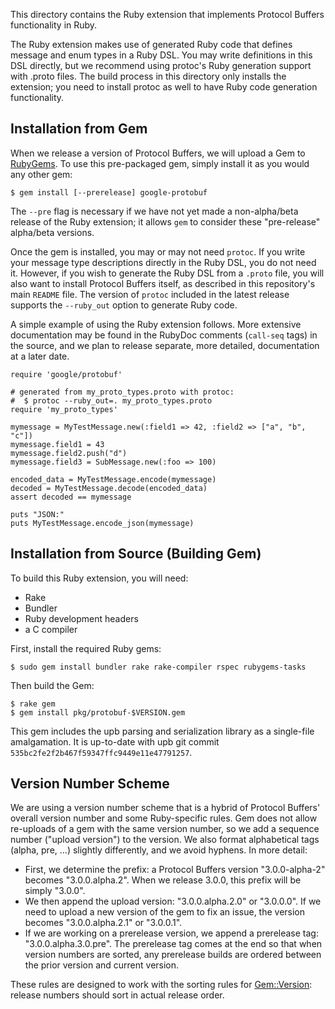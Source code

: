 This directory contains the Ruby extension that implements Protocol Buffers
functionality in Ruby.

The Ruby extension makes use of generated Ruby code that defines message and
enum types in a Ruby DSL. You may write definitions in this DSL directly, but
we recommend using protoc's Ruby generation support with .proto files. The
build process in this directory only installs the extension; you need to
install protoc as well to have Ruby code generation functionality.

Installation from Gem
---------------------

When we release a version of Protocol Buffers, we will upload a Gem to
[RubyGems](https://www.rubygems.org/). To use this pre-packaged gem, simply
install it as you would any other gem:

    $ gem install [--prerelease] google-protobuf

The `--pre` flag is necessary if we have not yet made a non-alpha/beta release
of the Ruby extension; it allows `gem` to consider these "pre-release"
alpha/beta versions.

Once the gem is installed, you may or may not need `protoc`. If you write your
message type descriptions directly in the Ruby DSL, you do not need it.
However, if you wish to generate the Ruby DSL from a `.proto` file, you will
also want to install Protocol Buffers itself, as described in this repository's
main `README` file. The version of `protoc` included in the latest release
supports the `--ruby_out` option to generate Ruby code.

A simple example of using the Ruby extension follows. More extensive
documentation may be found in the RubyDoc comments (`call-seq` tags) in the
source, and we plan to release separate, more detailed, documentation at a
later date.

    require 'google/protobuf'

    # generated from my_proto_types.proto with protoc:
    #  $ protoc --ruby_out=. my_proto_types.proto
    require 'my_proto_types'

    mymessage = MyTestMessage.new(:field1 => 42, :field2 => ["a", "b", "c"])
    mymessage.field1 = 43
    mymessage.field2.push("d")
    mymessage.field3 = SubMessage.new(:foo => 100)

    encoded_data = MyTestMessage.encode(mymessage)
    decoded = MyTestMessage.decode(encoded_data)
    assert decoded == mymessage

    puts "JSON:"
    puts MyTestMessage.encode_json(mymessage)

Installation from Source (Building Gem)
---------------------------------------

To build this Ruby extension, you will need:

* Rake
* Bundler
* Ruby development headers
* a C compiler

First, install the required Ruby gems:

    $ sudo gem install bundler rake rake-compiler rspec rubygems-tasks

Then build the Gem:

    $ rake gem
    $ gem install pkg/protobuf-$VERSION.gem

This gem includes the upb parsing and serialization library as a single-file
amalgamation. It is up-to-date with upb git commit
`535bc2fe2f2b467f59347ffc9449e11e47791257`.

Version Number Scheme
---------------------

We are using a version number scheme that is a hybrid of Protocol Buffers'
overall version number and some Ruby-specific rules. Gem does not allow
re-uploads of a gem with the same version number, so we add a sequence number
("upload version") to the version. We also format alphabetical tags (alpha,
pre, ...) slightly differently, and we avoid hyphens. In more detail:

* First, we determine the prefix: a Protocol Buffers version "3.0.0-alpha-2"
  becomes "3.0.0.alpha.2". When we release 3.0.0, this prefix will be simply
  "3.0.0".
* We then append the upload version: "3.0.0.alpha.2.0" or "3.0.0.0". If we need
  to upload a new version of the gem to fix an issue, the version becomes
  "3.0.0.alpha.2.1" or "3.0.0.1".
* If we are working on a prerelease version, we append a prerelease tag:
  "3.0.0.alpha.3.0.pre". The prerelease tag comes at the end so that when
  version numbers are sorted, any prerelease builds are ordered between the
  prior version and current version.

These rules are designed to work with the sorting rules for
[Gem::Version](http://ruby-doc.org/stdlib-2.0/libdoc/rubygems/rdoc/Gem/Version.html):
release numbers should sort in actual release order.
